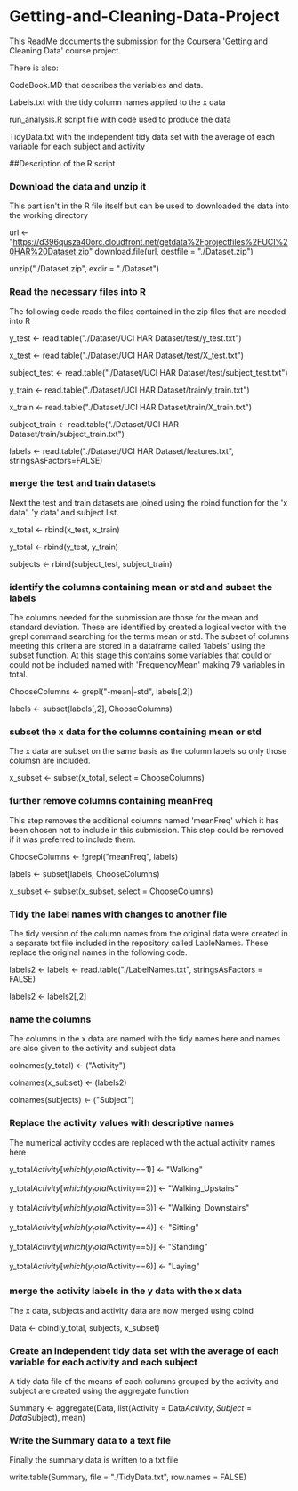 # Getting-and-Cleaning-Data-Project

This ReadMe documents the submission for the Coursera 'Getting and Cleaning Data' course project.

There is also:

CodeBook.MD that describes the variables and data. 

Labels.txt with the tidy column names applied to the x data

run_analysis.R script file with code used to produce the data

TidyData.txt with the independent tidy data set with the average of each variable for each subject and activity


##Description of the R script

### Download the data and unzip it
This part isn't in the R file itself but can be used to downloaded the data into the working directory

url <- "https://d396qusza40orc.cloudfront.net/getdata%2Fprojectfiles%2FUCI%20HAR%20Dataset.zip"
download.file(url, destfile = "./Dataset.zip")


unzip("./Dataset.zip", exdir = "./Dataset")

### Read the necessary files into R
The following code reads the files contained in the zip files that are needed into R


y_test <- read.table("./Dataset/UCI HAR Dataset/test/y_test.txt")

x_test <- read.table("./Dataset/UCI HAR Dataset/test/X_test.txt")

subject_test <- read.table("./Dataset/UCI HAR Dataset/test/subject_test.txt")

y_train <- read.table("./Dataset/UCI HAR Dataset/train/y_train.txt")

x_train <- read.table("./Dataset/UCI HAR Dataset/train/X_train.txt")

subject_train <- read.table("./Dataset/UCI HAR Dataset/train/subject_train.txt")

labels <- read.table("./Dataset/UCI HAR Dataset/features.txt", stringsAsFactors=FALSE)


### merge the test and train datasets
Next the test and train datasets are joined using the rbind function for the 'x data', 'y data' and subject list.

x_total <- rbind(x_test, x_train)

y_total <- rbind(y_test, y_train)

subjects <- rbind(subject_test, subject_train)


### identify the columns containing mean or std and subset the labels
The columns needed for the submission are those for the mean and standard deviation. These are identified by created a logical vector with the grepl command searching for the terms mean or std.
The subset of columns meeting this criteria are stored in a dataframe called 'labels' using the subset function. At this stage this contains some variables that could or could not be included 
named with 'FrequencyMean' making 79 variables in total.

ChooseColumns <- grepl("-mean|-std", labels[,2])

labels <- subset(labels[,2], ChooseColumns)

### subset the x data for the columns containing mean or std
The x data are subset on the same basis as the column labels so only those columsn are included.

x_subset <- subset(x_total, select = ChooseColumns)


### further remove columns containing meanFreq
This step removes the additional columns named 'meanFreq' which it has been chosen not to include in this submission. This step could be removed if it was preferred to include them.

ChooseColumns <- !grepl("meanFreq", labels)

labels <- subset(labels, ChooseColumns)

x_subset <- subset(x_subset, select = ChooseColumns)


### Tidy the label names with changes to another file
The tidy version of the column names from the original data were created in a separate txt file included in the repository called LableNames. These replace the original names in the following code.


labels2 <- labels <- read.table("./LabelNames.txt", stringsAsFactors = FALSE)

labels2 <- labels2[,2]


### name the columns
The columns in the x data are named with the tidy names here and names are also given to the activity and subject data

colnames(y_total) <- ("Activity")

colnames(x_subset) <- (labels2)

colnames(subjects) <- ("Subject")


### Replace the activity values with descriptive names
The numerical activity codes are replaced with the actual activity names here

y_total$Activity[which(y_total$Activity==1)] <- "Walking"

y_total$Activity[which(y_total$Activity==2)] <- "Walking_Upstairs"

y_total$Activity[which(y_total$Activity==3)] <- "Walking_Downstairs"

y_total$Activity[which(y_total$Activity==4)] <- "Sitting"

y_total$Activity[which(y_total$Activity==5)] <- "Standing"

y_total$Activity[which(y_total$Activity==6)] <- "Laying"


### merge the activity labels in the y data with the x data
The x data, subjects and activity data are now merged using cbind

Data <- cbind(y_total, subjects, x_subset)

### Create an independent tidy data set with the average of each variable for each activity and each subject
A tidy data file of the means of each columns grouped by the activity and subject are created using the aggregate function

Summary <- aggregate(Data, list(Activity = Data$Activity, Subject = Data$Subject), mean)

### Write the Summary data to a text file
Finally the summary data is written to a txt file

write.table(Summary, file = "./TidyData.txt", row.names = FALSE)
